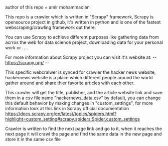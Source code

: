 author of this repo = amir mohammadian

This repo is a crawler which is written in "Scrapy" framework, Scrapy is opensource project
in github, it's written in python and is one of the fastest webscraping/crawling framework out there.

You can use Scrapy to achieve different purposes like gathering data from acrros the web for data science project, downloading data for your personal work or ... .

For more information about Scrapy project you can visit it's website at:
--  https://scrapy.org/  -- 

This specific webcralwer is synced for crawler the hacker news website, hackernews website is a place which different people around the world gather around and share thier favorite articles with each other.

This crawler will get the title, publisher, and the article website link and save them in a csv file name "hackernews_data.csv" by default, you can change this default behavior by making changes in "custom_settings", for more information look at this link in Scrapy official documentation https://docs.scrapy.org/en/latest/topics/spiders.html?highlight=custom_setting#scrapy.spiders.Spider.custom_settings

Crawler is written to find the next page link and go to it, when it reaches the next page it will crawl the page and find the same data in the new page and store it in the same csv file 
